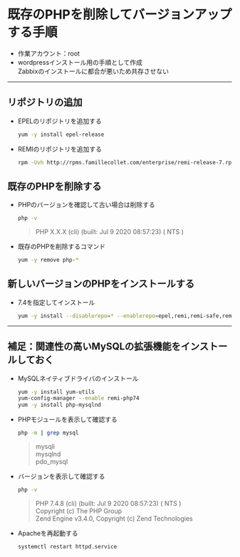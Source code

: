 # 既存のPHPを削除してバージョンアップする手順

* 作業アカウント：root
* wordpressインストール用の手順として作成  
Zabbixのインストールに都合が悪いため共存させない

***

## リポジトリの追加

* EPELのリポジトリを追加する

  ```bash
  yum -y install epel-release
  ```

* REMIのリポジトリを追加する

  ```bash
  rpm -Uvh http://rpms.famillecollet.com/enterprise/remi-release-7.rpm
  ```

## 既存のPHPを削除する

* PHPのバージョンを確認して古い場合は削除する

  ```bash
  php -v
  ```

  >PHP X.X.X (cli) (built: Jul  9 2020 08:57:23) ( NTS )

* 既存のPHPを削除するコマンド

  ```bash
  yum -y remove php-*
  ```

## 新しいバージョンのPHPをインストールする

* 7.4を指定してインストール

  ```bash
  yum -y install --disablerepo=* --enablerepo=epel,remi,remi-safe,remi-php74 php
  ```

***

## 補足：関連性の高いMySQLの拡張機能をインストールしておく

* MySQLネイティブドライバのインストール

  ```bash
  yum -y install yum-utils
  yum-config-manager --enable remi-php74
  yum -y install php-mysqlnd
  ```

* PHPモジュールを表示して確認する

  ```bash
  php -m | grep mysql
  ```
  > mysqli  
  mysqlnd  
  pdo_mysql


* バージョンを表示して確認する

  ```bash
  php -v
  ```

  > PHP 7.4.8 (cli) (built: Jul  9 2020 08:57:23) ( NTS )  
  Copyright (c) The PHP Group  
  Zend Engine v3.4.0, Copyright (c) Zend Technologies

* Apacheを再起動する

  ```bash
  systemctl restart httpd.service
  ```
